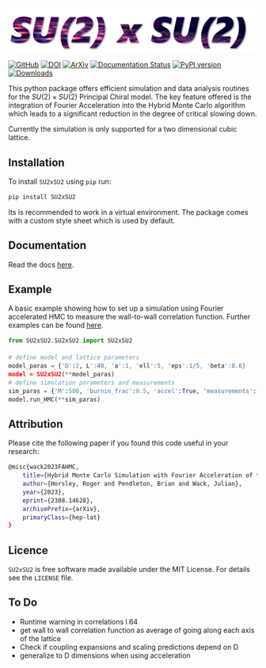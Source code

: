 ![logo](https://github.com/JulianWack/SU2xSU2/raw/master/logo.png)

[![GitHub](https://img.shields.io/badge/GitHub-JulianWack%2FSU2xSU2-blue?logo=GitHub)](https://github.com/JulianWack/SU2xSU2)
[![DOI](https://zenodo.org/badge/668764614.svg)](https://zenodo.org/badge/latestdoi/668764614)
[![ArXiv](https://img.shields.io/badge/arXiv-2308.14628-%23B31B1B?logo=arxiv)](https://arxiv.org/abs/2308.14628)
[![Documentation Status](https://readthedocs.org/projects/su2xsu2/badge/?version=stable)](https://su2xsu2.readthedocs.io/en/stable/?badge=stable)
[![PyPI version](https://badge.fury.io/py/SU2xSU2.svg)](https://badge.fury.io/py/SU2xSU2)
[![Downloads](https://static.pepy.tech/badge/SU2xSU2)](https://pepy.tech/project/SU2xSU2)

This python package offers efficient simulation and data analysis routines for the $SU(2) \times SU(2)$ Principal Chiral model. The key feature offered is the integration of Fourier Acceleration into the Hybrid Monte Carlo algorithm which leads to a significant reduction in the degree of critical slowing down.

Currently the simulation is only supported for a two dimensional cubic lattice.

## Installation 
To install ``SU2xSU2`` using ``pip`` run:

```bash
pip install SU2xSU2
```
Its is recommended to work in a virtual environment. The package comes with a custom style sheet which is used by default.


## Documentation
Read the docs [here](https://su2xsu2.readthedocs.io/).


## Example
A basic example showing how to set up a simulation using Fourier accelerated HMC to measure the wall-to-wall correlation function.
Further examples can be found [here](https://su2xsu2.readthedocs.io/en/stable/usage.html#examples).
```python
from SU2xSU2.SU2xSU2 import SU2xSU2

# define model and lattice parameters 
model_paras = {'D':2, L':40, 'a':1, 'ell':5, 'eps':1/5, 'beta':0.6}
model = SU2xSU2(**model_paras)
# define simulation parameters and measurements
sim_paras = {'M':500, 'burnin_frac':0.5, 'accel':True, 'measurements':[model.ww_correlation_func], 'chain_paths':['corfunc_chain.npy']}
model.run_HMC(**sim_paras) 
```


## Attribution

Please cite the following paper if you found this code useful in your research:
```bash
@misc{wack2023FAHMC,
    title={Hybrid Monte Carlo Simulation with Fourier Acceleration of the $N=2$ Principal Chiral Model in two Dimensions}, 
    author={Horsley, Roger and Pendleton, Brian and Wack, Julian},
    year={2023},
    eprint={2308.14628},
    archivePrefix={arXiv},
    primaryClass={hep-lat}
}
```


## Licence

``SU2xSU2`` is free software made available under the MIT License. For details see the `LICENSE` file.

## To Do
- Runtime warning in correlations l.64
- get wall to wall correlation function as average of going along each axis of the lattice
- Check if coupling expansions and scaling predictions depend on D
- generalize to D dimensions when using acceleration 
<!-- check self.L**2 -> self.L**self.D (test equpartition, ) and FFT from 2 to D dimensional (also in test_simulation.test_equipartition() )-->